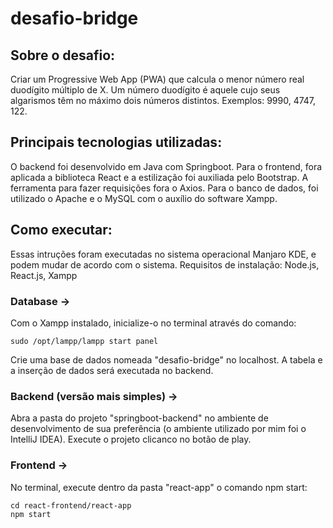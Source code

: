 # desafio-bridge

## Sobre o desafio:

Criar um Progressive Web App (PWA) que calcula o menor número real duodígito múltiplo de X. Um número duodígito é aquele cujo seus algarismos têm no máximo dois números distintos. Exemplos: 9990, 4747, 122.

## Principais tecnologias utilizadas:

O backend foi desenvolvido em Java com Springboot. Para o frontend, fora aplicada a biblioteca React e a estilização foi auxiliada pelo Bootstrap. A ferramenta para fazer requisições fora o Axios. Para o banco de dados, foi utilizado o Apache e o MySQL com o auxílio do software Xampp.

## Como executar:

Essas intruções foram executadas no sistema operacional Manjaro KDE, e podem mudar de acordo com o sistema.
Requisitos de instalação: Node.js, React.js, Xampp

### Database ->
Com o Xampp instalado, inicialize-o no terminal através do comando:
    
    sudo /opt/lampp/lampp start panel

Crie uma base de dados nomeada "desafio-bridge" no localhost. A tabela e a inserção de dados será executada no backend.

### Backend (versão mais simples) -> 
Abra a pasta do projeto "springboot-backend" no ambiente de desenvolvimento de sua preferência (o ambiente utilizado  por mim foi o IntelliJ IDEA). Execute o projeto clicanco no botão de play.

### Frontend -> 
No terminal, execute dentro da pasta "react-app" o comando npm start:

    cd react-frontend/react-app
    npm start
